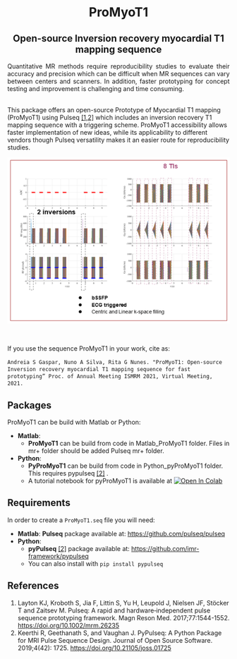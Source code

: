 #   <div align="center">  ProMyoT1 </div>
##  <div align="center"> Open-source Inversion recovery myocardial T1 mapping sequence

<div align="justify"> Quantitative MR methods require reproducibility studies to evaluate their accuracy and precision which can be difficult when MR sequences can vary between centers and scanners. In addition, faster prototyping for concept testing and improvement is challenging and time consuming.</div>

<br/>

This package offers an open-source Prototype of Myocardial T1 mapping (ProMyoT1) using Pulseq [[1,2]](#references) which includes an inversion recovery T1 mapping sequence with a triggering scheme. ProMyoT1 accessibility allows faster implementation of new ideas, while its applicability to different vendors though Pulseq versatility makes it an easier route for reproducibility studies. 


<p align="center">
<img src="ProMyoT1_arial.png"/>
</p>

<br/>

If you use the sequence ProMyoT1 in your work, cite as:

```
Andreia S Gaspar, Nuno A Silva, Rita G Nunes. "ProMyoT1: Open-source Inversion recovery myocardial T1 mapping sequence for fast prototyping” Proc. of Annual Meeting ISMRM 2021, Virtual Meeting, 2021.
```

## Packages
ProMyoT1 can be build with Matlab or Python: 
*  **Matlab**: 
	* **ProMyoT1**  can be build from code in Matlab_ProMyoT1 folder. Files in mr+ folder should be added Pulseq mr+ folder. 
* **Python**:  
	* **PyProMyoT1** can be build from code in Python_pyProMyoT1 folder. This requires pypulseq [[2]](#references) . 
	* A tutorial notebook for pyProMyoT1 is available at  [![Open In Colab](https://colab.research.google.com/assets/colab-badge.svg)](https://colab.research.google.com/github/ANG13/ProMyoT1/blob/main/pyProMyoT1.ipynb)


## Requirements
In order to create a `ProMyoT1.seq` file you will need: 
*  **Matlab**:  **Pulseq** package available at: https://github.com/pulseq/pulseq
*   **Python**:  
	* **pyPulseq** [[2]](#references)  package available at: https://github.com/imr-framework/pypulseq 
	* You can also install with `pip install pypulseq`


## References
1. Layton KJ, Kroboth S, Jia F, Littin S, Yu H, Leupold J, Nielsen JF, Stöcker T and Zaitsev M. Pulseq: A rapid and hardware‐independent pulse sequence prototyping framework. Magn Reson Med. 2017;77:1544-1552. https://doi.org/10.1002/mrm.26235
2. Keerthi R, Geethanath S, and Vaughan J. PyPulseq: A Python Package for MRI Pulse Sequence Design. Journal of Open Source Software. 2019;4(42): 1725. https://doi.org/10.21105/joss.01725
